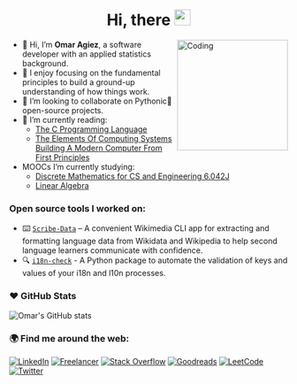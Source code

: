 <h1 align="center">Hi, there <img src="https://media.giphy.com/media/hvRJCLFzcasrR4ia7z/giphy.gif" width="29px" height="29px"></h1>
<img align="right" alt="Coding" width="200" src="https://media0.giphy.com/media/v1.Y2lkPTc5MGI3NjExZGxhOHJwZ3Rld2VtcTFubWJ6a2lpODJuNjF0bjlvNGQwajNkMTB2ZCZlcD12MV9pbnRlcm5hbF9naWZfYnlfaWQmY3Q9Zw/RiykPw9tgdOylwFgUe/giphy.gif">



- 👋 Hi, I’m **Omar Agiez**, a software developer with an applied statistics background.
- 🔬 I enjoy focusing on the fundamental principles to build a ground-up understanding of how things work.
- 👀 I’m looking to collaborate on Pythonic🐍 open-source projects. 
- 📖 I’m currently reading:
  - [The C Programming Language](https://www.goodreads.com/book/show/515601.The_C_Programming_Language)
  - [The Elements Of Computing Systems Building A Modern Computer From First Principles](https://www.goodreads.com/book/show/910789.The_Elements_Of_Computing_Systems)
- MOOCs I’m currently studying:
  - [Discrete Mathematics for CS and Engineering 6.042J](https://ocw.mit.edu/courses/6-042j-mathematics-for-computer-science-fall-2010/)
  - [Linear Algebra](https://www.coursera.org/learn/introduction-to-linear-algebra) 

 ### Open source tools I worked on:
- ⌨️ [`Scribe-Data`](https://github.com/scribe-org/Scribe-Data) – A convenient Wikimedia CLI app for extracting and formatting language data from Wikidata and Wikipedia to help second language learners communicate with confidence. 
- 🔍 [`i18n-check`](https://github.com/activist-org/i18n-check) - A Python package to automate the validation of keys and values of your i18n and l10n processes.

### ❤️ GitHub Stats
![Omar's GitHub stats](https://github-readme-stats.vercel.app/api?username=OmarAI2003&show_icons=true)

### 🌍 Find me around the web:
[![LinkedIn](https://img.shields.io/badge/-LinkedIn-0A66C2?style=for-the-badge&logo=linkedin&logoColor=white)](https://www.linkedin.com/in/omar-a-00046425b/)
[![Freelancer](https://img.shields.io/badge/-Freelancer-29B2FE?style=for-the-badge&logo=freelancer&logoColor=white)](https://www.freelancer.com/u/omaragiez3)
[![Stack Overflow](https://img.shields.io/badge/-Stack%20Overflow-F58025?style=for-the-badge&logo=stack-overflow&logoColor=white)](https://stackoverflow.com/users/22313161/omar) 
[![Goodreads](https://img.shields.io/badge/-Goodreads-372213?style=for-the-badge&logo=goodreads&logoColor=white)](https://www.goodreads.com/user/show/172065278-omar)
[![LeetCode](https://img.shields.io/badge/-LeetCode-FFA116?style=for-the-badge&logo=leetcode&logoColor=black)](https://leetcode.com/omaragiez3/)
[![Twitter](https://img.shields.io/badge/-Twitter-1DA1F2?style=for-the-badge&logo=twitter&logoColor=white)]()



<!---
OmarAI2003/OmarAI2003 is a ✨ special ✨ repository because its `README.md` (this file) appears on your GitHub profile.
You can click the Preview link to take a look at your changes.
--->
